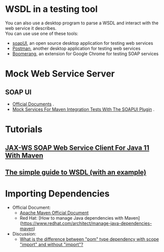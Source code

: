 # WSDL in a testing tool
You can also use a desktop program to parse a WSDL and interact with the web service it describes.   
You can use use one of these tools:  
* [soapUI](https://www.soapui.org/downloads/latest-release/), an open source desktop application for testing web services
* [Postman](https://www.postman.com/), another desktop application for testing web services
* [Boomerang](https://boomerangapi.com/), an extension for Google Chrome for testing SOAP services

# Mock Web Service Server
## SOAP UI
* [Official Documents](https://www.soapui.org/docs/soap-mocking/service-mocking-overview/) .
* [Mock Services For Maven Integration Tests With The SOAPUI Plugin](https://sorenpoulsen.com/mock-services-for-maven-integration-tests-with-the-soapui-plugin) .

# Tutorials
## [JAX-WS SOAP Web Service Client For Java 11 With Maven](https://sorenpoulsen.com/jax-ws-soap-web-service-client-for-java-11-with-maven)
## [The simple guide to WSDL (with an example)](https://www.tutorialworks.com/wsdl/)


# Importing Dependencies
* Official Document:
  * [Apache Maven Official Document](https://maven.apache.org/guides/introduction/introduction-to-dependency-mechanism.html#importing-dependencies)
  * Red Hat: [How to manage Java dependencies with Maven] (https://www.redhat.com/architect/manage-java-dependencies-maven)
* Discussion:
  * [What is the difference between "pom" type dependency with scope "import" and without "import"?](https://stackoverflow.com/questions/11778276/what-is-the-difference-between-pom-type-dependency-with-scope-import-and-wit)  
